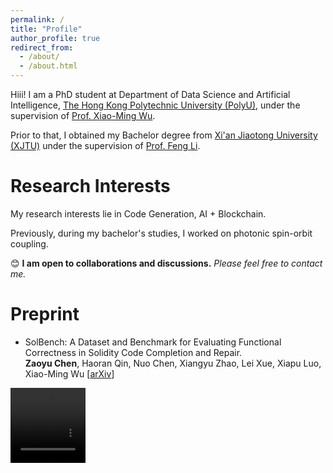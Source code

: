 ```yaml
---
permalink: /
title: "Profile"
author_profile: true
redirect_from: 
  - /about/
  - /about.html
---
```


​Hiii! I am a PhD student at Department of Data Science and Artificial Intelligence, [The Hong Kong Polytechnic University (PolyU)](https://www.polyu.edu.hk/), under the supervision of [Prof. Xiao-Ming Wu](https://www4.comp.polyu.edu.hk/~csxmwu/).

Prior to that, I obtained my Bachelor degree from [Xi'an Jiaotong University (XJTU)](https://www.xjtu.edu.cn/) under the supervision of [Prof. Feng Li](https://gr.xjtu.edu.cn/web/felix831204).

# Research Interests
My research interests lie in Code Generation, AI + Blockchain.  

Previously, during my bachelor's studies, I worked on photonic spin-orbit coupling.

😊 **I am open to collaborations and discussions.** *Please feel free to contact me.*

# Preprint
* SolBench: A Dataset and Benchmark for Evaluating Functional Correctness in Solidity Code Completion and Repair.    
  **Zaoyu Chen**, Haoran Qin, Nuo Chen, Xiangyu Zhao, Lei Xue, Xiapu Luo, Xiao-Ming Wu
  [[arXiv](https://arxiv.org/abs/2503.01098)]

<div style="display: flex; align-items: center; gap: 20px;">
  <!-- 视频部分 -->
  <div>
    <video width="120" height="120" controls autoplay loop muted>
      <source src="{{ 'videos/miaomiao.mp4' | relative_url }}" type="video/mp4">
      Your browser does not support the video tag.
    </video>
  </div>

  <!-- 地图部分 -->
  <div>
    <script type='text/javascript' id='clustrmaps' src='//cdn.clustrmaps.com/map_v2.js?cl=ffffff&w=300&t=tt&d=6uZ_jKmPU_WcDuWCQhiBvIGUYhGQZc0xI2v3X2EdYEw&co=74b4e2&cmo=3acc3a&cmn=ff5353&ct=ffffff'></script>
  </div>
</div>